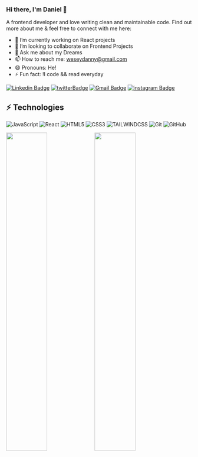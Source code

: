 
### Hi there, I'm Daniel 👋

A frontend developer and love writing clean and maintainable code. Find out more about me & feel free to connect with me here:

- 🔭 I’m currently working on React projects
- 👯 I’m looking to collaborate on Frontend Projects
- 💬 Ask me about my Dreams 
- 📫 How to reach me: weseydanny@gmail.com
- 😄 Pronouns: He!
- ⚡ Fun fact: !I code && read everyday

[![Linkedin Badge](https://img.shields.io/badge/-danielWesey-blue?style=flat-square&logo=Linkedin&logoColor=white&link=https://www.linkedin.com/in/daniel-wesey/)](https://www.linkedin.com/in/daniel-wesey/)
[![twitterBadge](https://img.shields.io/badge/daniel_Wesey-c14438?style=flat-square&logo=twitter&logoColor=white&link=https://daniel_Wesey.com/)](https://twitter.com/daniel_wesey/)
[![Gmail Badge](https://img.shields.io/badge/-weseydanny@gmail.com-c14438?style=flat-square&logo=Gmail&logoColor=white&link=mailto:weseydanny@gmail.com)](mailto:weseydanny@gmail.com)
[![instagram Badge](https://img.shields.io/badge/weseyofafrica-1877F2?style=flat-square&logo=instagram&logoColor=white&link=https://www.instagram.com/weseyofafrica/)](https://www.instagram.com/danielWesey/)


## ⚡ Technologies

![JavaScript](https://img.shields.io/badge/-JavaScript-black?style=flat-square&logo=javascript)
![React](https://img.shields.io/badge/-React-black?style=flat-square&logo=react)
![HTML5](https://img.shields.io/badge/-HTML5-E34F26?style=flat-square&logo=html5&logoColor=white)
![CSS3](https://img.shields.io/badge/-CSS3-1572B6?style=flat-square&logo=css3)
![TAILWINDCSS](https://img.shields.io/badge/-TAILWINDCSS-black?style=flat-square&logo=tailwindcss)
![Git](https://img.shields.io/badge/-Git-black?style=flat-square&logo=git)
![GitHub](https://img.shields.io/badge/-GitHub-182717?style=flat-square&logo=github)


<img align="left" width="47%" src="https://github-readme-stats.vercel.app/api?username=Biggerwad&show_icons=true&theme=radical"  />

<img align="left" width="47%" src="https://github-readme-stats.vercel.app/api/top-langs/?username=Biggerwad"  />

